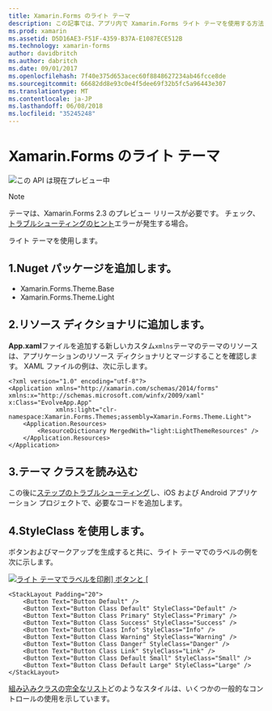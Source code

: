 ```yaml
---
title: Xamarin.Forms のライト テーマ
description: この記事では、アプリ内で Xamarin.Forms ライト テーマを使用する方法について説明します。
ms.prod: xamarin
ms.assetid: D5D16AE3-F51F-4359-B37A-E1087ECE512B
ms.technology: xamarin-forms
author: davidbritch
ms.author: dabritch
ms.date: 09/01/2017
ms.openlocfilehash: 7f40e375d653acec60f8848627234ab46fcce8de
ms.sourcegitcommit: 66682dd8e93c0e4f5dee69f32b5fc5a96443e307
ms.translationtype: MT
ms.contentlocale: ja-JP
ms.lasthandoff: 06/08/2018
ms.locfileid: "35245248"
---
```

# <a name="xamarinforms-light-theme"></a>Xamarin.Forms のライト テーマ

![](~/media/shared/preview.png "この API は現在プレビュー中")

> [!NOTE]
> テーマは、Xamarin.Forms 2.3 のプレビュー リリースが必要です。 チェック、[トラブルシューティングのヒント](~/xamarin-forms/user-interface/themes/index.md)エラーが発生する場合。

ライト テーマを使用します。

## <a name="1-add-nuget-packages"></a>1.Nuget パッケージを追加します。

* Xamarin.Forms.Theme.Base
* Xamarin.Forms.Theme.Light

## <a name="2-add-to-the-resource-dictionary"></a>2.リソース ディクショナリに追加します。

**App.xaml**ファイルを追加する新しいカスタム`xmlns`テーマのテーマのリソースは、アプリケーションのリソース ディクショナリとマージすることを確認します。
XAML ファイルの例は、次に示します。

```xaml
<?xml version="1.0" encoding="utf-8"?>
<Application xmlns="http://xamarin.com/schemas/2014/forms" xmlns:x="http://schemas.microsoft.com/winfx/2009/xaml" x:Class="EvolveApp.App"
             xmlns:light="clr-namespace:Xamarin.Forms.Themes;assembly=Xamarin.Forms.Theme.Light">
    <Application.Resources>
        <ResourceDictionary MergedWith="light:LightThemeResources" />
    </Application.Resources>
</Application>
```

## <a name="3-load-theme-classes"></a>3.テーマ クラスを読み込む

この後に[ステップのトラブルシューティング](~/xamarin-forms/user-interface/themes/index.md)し、iOS および Android アプリケーション プロジェクトで、必要なコードを追加します。

## <a name="4-use-styleclass"></a>4.StyleClass を使用します。

ボタンおよびマークアップを生成すると共に、ライト テーマでのラベルの例を次に示します。

[![](light-images/light-theme-sml.png "ライト テーマでラベルを印刷] ボタンと [")](light-images/light-theme.png#lightbox "ボタンをクリックし、ライト テーマでのラベル")

```xaml
<StackLayout Padding="20">
    <Button Text="Button Default" />
    <Button Text="Button Class Default" StyleClass="Default" />
    <Button Text="Button Class Primary" StyleClass="Primary" />
    <Button Text="Button Class Success" StyleClass="Success" />
    <Button Text="Button Class Info" StyleClass="Info" />
    <Button Text="Button Class Warning" StyleClass="Warning" />
    <Button Text="Button Class Danger" StyleClass="Danger" />
    <Button Text="Button Class Link" StyleClass="Link" />
    <Button Text="Button Class Default Small" StyleClass="Small" />
    <Button Text="Button Class Default Large" StyleClass="Large" />
</StackLayout>
```

[組み込みクラスの完全なリスト](~/xamarin-forms/user-interface/themes/index.md)どのようなスタイルは、いくつかの一般的なコントロールの使用を示しています。
